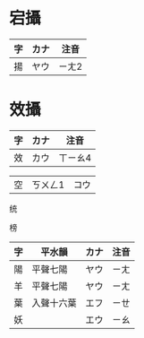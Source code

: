 # 宕攝

| 字  | カナ | 注音  |
| --- | ---- | ----- |
| 揚  | ヤウ | ㄧㄤ2 |

# 效攝

| 字  | カナ | 注音    |
| --- | ---- | ------- |
| 效  | カウ | ㄒㄧㄠ4 |


|     |         |      |
| --- | ------- | ---- |
| 空  | ㄎㄨㄥ1 | コウ |


统


榜


| 字  | 平水韻     | カナ | 注音 |
| --- | ---------- | ---- | ---- |
| 陽  | 平聲七陽   | ヤウ | ㄧㄤ |
| 羊  | 平聲七陽   | ヤウ | ㄧㄤ |
| 葉  | 入聲十六葉 | エフ | ㄧㄝ |
| 妖  |            | エウ | ㄧㄠ |

